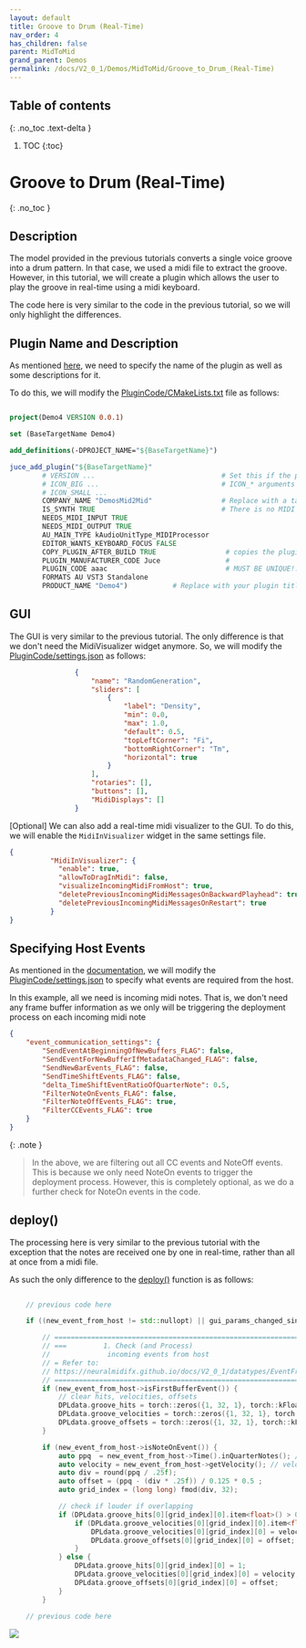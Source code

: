 ```yaml
---
layout: default
title: Groove to Drum (Real-Time)
nav_order: 4
has_children: false
parent: MidToMid
grand_parent: Demos
permalink: /docs/V2_0_1/Demos/MidToMid/Groove_to_Drum_(Real-Time)
---
```



## Table of contents
{: .no_toc .text-delta }

1. TOC
{:toc}

# Groove to Drum (Real-Time)
{: .no_toc }

## Description
The model provided in the previous tutorials converts a single voice groove into a drum pattern. In that case,
we used a midi file to extract the groove. However, in this tutorial, we will create a plugin which allows the user
to play the groove in real-time using a midi keyboard.

The code here is very similar to the code in the previous tutorial, so we will only highlight the differences.

## Plugin Name and Description
As mentioned [here](https://neuralmidifx.github.io/docs/V2_0_1/Installation#step-2-edit-plugin-name-and-description), 
we need to specify the name of the plugin as well as some descriptions for it.

To do this, we will modify the [PluginCode/CMakeLists.txt](https://github.com/neuralmidifx/Mid2Mid_Grv2DrmRT/blob/master/PluginCode/CMakeLists.txt) file as follows:

```cmake

project(Demo4 VERSION 0.0.1)

set (BaseTargetName Demo4)

add_definitions(-DPROJECT_NAME="${BaseTargetName}")

juce_add_plugin("${BaseTargetName}"
        # VERSION ...                               # Set this if the plugin version is different to the project version
        # ICON_BIG ...                              # ICON_* arguments specify a path to an image file to use as an icon for the Standalone
        # ICON_SMALL ...
        COMPANY_NAME "DemosMid2Mid"                 # Replace with a tag identifying your name
        IS_SYNTH TRUE                               # There is no MIDI vst3 plugin format, so we are going to assume a midi instrument plugin
        NEEDS_MIDI_INPUT TRUE
        NEEDS_MIDI_OUTPUT TRUE
        AU_MAIN_TYPE kAudioUnitType_MIDIProcessor
        EDITOR_WANTS_KEYBOARD_FOCUS FALSE
        COPY_PLUGIN_AFTER_BUILD TRUE                 # copies the plugin to user plugins folder so as to easily load in DAW
        PLUGIN_MANUFACTURER_CODE Juce                #
        PLUGIN_CODE aaac                             # MUST BE UNIQUE!! If similar to other plugins, conflicts will occur
        FORMATS AU VST3 Standalone
        PRODUCT_NAME "Demo4")           # Replace with your plugin title
```

## GUI

The GUI is very similar to the previous tutorial. The only difference is that we don't need the MidiVisualizer widget
anymore. So, we will modify the [PluginCode/settings.json](https://github.com/neuralmidifx/Mid2Mid_Grv2DrmRT/blob/master/PluginCode/settings.json)
as follows:

```json
                {
                    "name": "RandomGeneration",
                    "sliders": [
                        {
                            "label": "Density",
                            "min": 0.0,
                            "max": 1.0,
                            "default": 0.5,
                            "topLeftCorner": "Fi",
                            "bottomRightCorner": "Tm",
                            "horizontal": true
                        }
                    ],
                    "rotaries": [],
                    "buttons": [],
                    "MidiDisplays": []
                }
```

[Optional] We can also add a real-time midi visualizer to the GUI. To do this, we will enable the `MidiInVisualizer` widget
in the same settings file.

```json
{
          "MidiInVisualizer": {
            "enable": true,
            "allowToDragInMidi": false,
            "visualizeIncomingMidiFromHost": true,
            "deletePreviousIncomingMidiMessagesOnBackwardPlayhead": true,
            "deletePreviousIncomingMidiMessagesOnRestart": true
          }
}
```

## Specifying Host Events

As mentioned in the [documentation](https://neuralmidifx.github.io/docs/V2_0_1/DeploymentThread_DPL/SpecifyHostEvents),
we will modify the [PluginCode/settings.json](https://github.com/neuralmidifx/Mid2Mid_Grv2DrmRT/blob/master/PluginCode/settings.json)
to specify what events are required from the host.

In this example, all we need is incoming midi notes. That is, we don't need any frame buffer information as we only
will be triggering the deployment process on each incoming midi note

```json
{
    "event_communication_settings": {
        "SendEventAtBeginningOfNewBuffers_FLAG": false,
        "SendEventForNewBufferIfMetadataChanged_FLAG": false,
        "SendNewBarEvents_FLAG": false,
        "SendTimeShiftEvents_FLAG": false,
        "delta_TimeShiftEventRatioOfQuarterNote": 0.5,
        "FilterNoteOnEvents_FLAG": false,
        "FilterNoteOffEvents_FLAG": true,
        "FilterCCEvents_FLAG": true
    }
}
```

{: .note }
> In the above, we are filtering out all CC events and NoteOff events. This is because we only need NoteOn events to trigger
> the deployment process. However, this is completely optional, as we do a further check for NoteOn events in the code.


## deploy()

The processing here is very similar to the previous tutorial with the exception that the notes are received one by one
in real-time, rather than all at once from a midi file.

As such the only difference to the [deploy()](https://github.com/neuralmidifx/Mid2Mid_Grv2DrmRT/blob/master/PluginCode/Deploy.cpp) 
function is as follows:

```cpp
    
    // previous code here

    if ((new_event_from_host != std::nullopt) || gui_params_changed_since_last_call) {

        // =================================================================================
        // ===         1. Check (and Process)
        //              incoming events from host
        // = Refer to:
        // https://neuralmidifx.github.io/docs/V2_0_1/datatypes/EventFromHost
        // =================================================================================
        if (new_event_from_host->isFirstBufferEvent()) {
            // clear hits, velocities, offsets
            DPLdata.groove_hits = torch::zeros({1, 32, 1}, torch::kFloat32);
            DPLdata.groove_velocities = torch::zeros({1, 32, 1}, torch::kFloat32);
            DPLdata.groove_offsets = torch::zeros({1, 32, 1}, torch::kFloat32);
        }

        if (new_event_from_host->isNoteOnEvent()) {
            auto ppq  = new_event_from_host->Time().inQuarterNotes(); // time in ppq
            auto velocity = new_event_from_host->getVelocity(); // velocity
            auto div = round(ppq / .25f);
            auto offset = (ppq - (div * .25f)) / 0.125 * 0.5 ;
            auto grid_index = (long long) fmod(div, 32);

            // check if louder if overlapping
            if (DPLdata.groove_hits[0][grid_index][0].item<float>() > 0) {
                if (DPLdata.groove_velocities[0][grid_index][0].item<float>() < velocity) {
                    DPLdata.groove_velocities[0][grid_index][0] = velocity;
                    DPLdata.groove_offsets[0][grid_index][0] = offset;
                }
            } else {
                DPLdata.groove_hits[0][grid_index][0] = 1;
                DPLdata.groove_velocities[0][grid_index][0] = velocity;
                DPLdata.groove_offsets[0][grid_index][0] = offset;
            }
        }
    
    // previous code here
```

<img src="{{ site.baseurl }}/assets/gifs/demo4/final.gif">